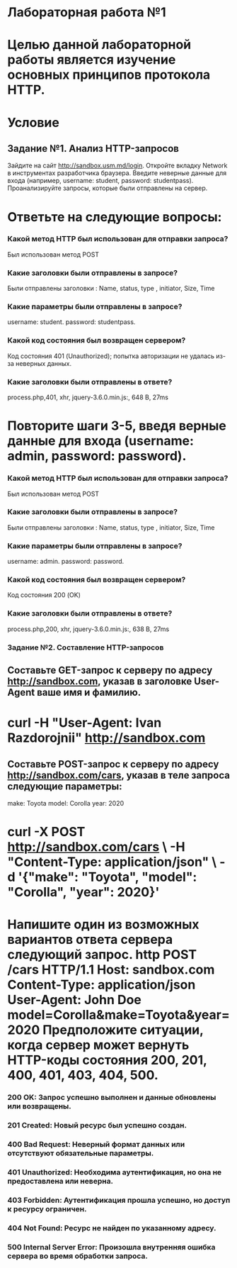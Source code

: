  # Лабораторная работа №1 

# Целью данной лабораторной работы является изучение основных принципов протокола HTTP.

# Условие
## Задание №1. Анализ HTTP-запросов

 Зайдите на сайт http://sandbox.usm.md/login.
 Откройте вкладку Network в инструментах разработчика браузера.
 Введите неверные данные для входа (например, username: student, password: studentpass).
 Проанализируйте запросы, которые были отправлены на сервер.

 # Ответьте на следующие вопросы:
### Какой метод HTTP был использован для отправки запроса?
Был использован метод POST
### Какие заголовки были отправлены в запросе?
Были отправлены заголовки : Name, status, type , initiator, Size, Time
### Какие параметры были отправлены в запросе?
username: student. password: studentpass.
### Какой код состояния был возвращен сервером?
Код состояния 401 (Unauthorized); попытка авторизации не удалась из-за неверных данных.
### Какие заголовки были отправлены в ответе?
process.php,401, xhr, jquery-3.6.0.min.js:, 648 B, 27ms
# Повторите шаги 3-5, введя верные данные для входа (username: admin, password: password).
### Какой метод HTTP был использован для отправки запроса?
Был использован метод POST
### Какие заголовки были отправлены в запросе?
Были отправлены заголовки : Name, status, type , initiator, Size, Time
### Какие параметры были отправлены в запросе?
username: admin. password: password.
### Какой код состояния был возвращен сервером?
Код состояния 200 (OK)
### Какие заголовки были отправлены в ответе?
 process.php,200, xhr, jquery-3.6.0.min.js:, 638 B, 27ms
### Задание №2. Составление HTTP-запросов
## Составьте GET-запрос к серверу по адресу http://sandbox.com, указав в заголовке User-Agent ваше имя и фамилию.

# curl -H "User-Agent: Ivan Razdorojnii" http://sandbox.com

## Составьте POST-запрос к серверу по адресу http://sandbox.com/cars, указав в теле запроса следующие параметры:
make: Toyota
model: Corolla
year: 2020

# curl -X POST http://sandbox.com/cars \ -H "Content-Type: application/json" \ -d '{"make": "Toyota", "model": "Corolla", "year": 2020}'

# Напишите один из возможных вариантов ответа сервера следующий запрос. http POST /cars HTTP/1.1 Host: sandbox.com Content-Type: application/json User-Agent: John Doe model=Corolla&make=Toyota&year=2020 Предположите ситуации, когда сервер может вернуть HTTP-коды состояния 200, 201, 400, 401, 403, 404, 500.
### 200 OK: Запрос успешно выполнен и данные обновлены или возвращены.
### 201 Created: Новый ресурс был успешно создан.

### 400 Bad Request: Неверный формат данных или отсутствуют обязательные параметры.

### 401 Unauthorized: Необходима аутентификация, но она не предоставлена или неверна.

### 403 Forbidden: Аутентификация прошла успешно, но доступ к ресурсу ограничен.

### 404 Not Found: Ресурс не найден по указанному адресу.

### 500 Internal Server Error: Произошла внутренняя ошибка сервера во время обработки запроса.
